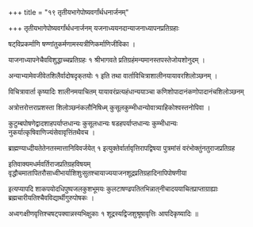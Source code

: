 +++
title = "१९ तृतीयभागेपोष्यवर्गांर्थधनार्जनम्"

+++
तृतीयभागेपोष्यवर्गांर्थधनार्जनम् यजनाध्ययनदान्याजनाध्यापनप्रतिग्रहाः

षट्‌विप्रकर्माणि षण्णांतुकर्मणामस्यत्रीणिकर्माणिजीविका ।

याजनाध्यापनेचैवविशुद्धाच्चप्रतिग्रहः १ श्रीभागवते प्रतिग्रहंमन्यमानस्तपस्तेजोयशोनुदम् ।

अन्याभ्यामेवजीवेतशिलैर्वादोषदृक्‌तयोः १ इति तथा वार्ताविचित्राशालीनयायावरशिलोञ्छनम् ।

विचित्रावार्ता कृष्यादिः शालीनमयाचितम् यायावरंप्रत्यहंधान्ययाञ्चा कणिशोपादानंकणोपादानंचशिलोञ्छनम्

अत्रोत्तरोत्तराप्रशस्ता शिलोञ्छनंकलौनिषिध्म् कुसूलकुम्भीधान्योवात्र्याहिकोश्वस्तनोपिवा ।

कुटुम्बपोषणेद्वादशाहपर्याप्तधान्यः कुसूलधान्यः षडहपर्याप्तधान्यः कुम्भीधान्यः नुकर्यात्कृषिवाणिज्यंसेवावृत्तिंतथैवच ।

ब्राह्मण्याध्दीयतेतेनतस्मात्तानिविवर्जयेत् १ इत्युक्तेर्वार्तावृत्तिरापद्विषया पुत्रमांसं वरंभोक्‍तुंनतुराजप्रतिग्रह

इतिवाक्यमधर्मवर्तिराजप्रतिग्रहविषयम् वृद्धौचमातापितरौसाध्वीभार्याशिशुःसुतश्चायाज्ययाजनशूद्रप्रतिग्रहादिनापिपोषणीया

इत्यप्यापदि शाकपयोदधिपुष्पजलकुशभूमयः कुलटाषण्ढपतितभिन्नात्‌नीचादययाचितप्राप्ताग्राह्याः ब्रह्मचारीयतिश्चैवविद्यार्थीगुरुपोषकः ।

अध्वगःक्षीणवृत्तिश्चषट्‌पक्वान्नस्यभिक्षुकाः १ शूद्रस्यद्विजशुश्रूषावृत्तिः आपदिकृष्यादिः ॥
